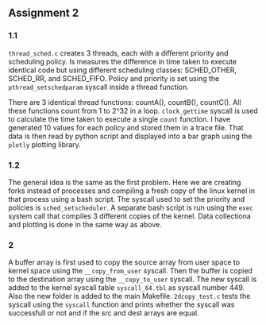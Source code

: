 ## Assignment 2

### 1.1

`thread_sched.c` creates 3 threads, each with a different priority and scheduling policy. Is measures the difference in time taken to execute identical code but using different scheduling classes: SCHED_OTHER, SCHED_RR, and SCHED_FIFO. Policy and priority is set using the `pthread_setschedparam` syscall inside a thread function. 

There are 3 identical thread functions: countA(), countB(), countC(). All these functions count from 1 to 2^32 in a loop. `clock_gettime` syscall is used to calculate the time taken to execute a single `count` function. I have generated 10 values for each policy and stored them in a trace file. That data is then read by python script and displayed into a bar graph using the `plotly` plotting library.

### 1.2

The general idea is the same as the first problem. Here we are creating forks instead of processes and compiling a fresh copy of the linux kernel in that process using a bash script. The syscall used to set the priority and policies is `sched_setscheduler`. A separate bash script is run using the `exec` system call that compiles 3 different copies of the kernel. Data collectiona and plotting is done in the same way as above.

### 2

A buffer array is first used to copy the source array from user space to kernel space using the `__copy_from_user` syscall. Then the buffer is copied to the destination array using the `__copy_to_user` syscall. The new syscall is added to the kernel syscall table `syscall_64.tbl` as syscall number 449. Also the new folder is added to the main Makefile. `2dcopy_test.c` tests the syscall using the `syscall` function and prints whether the syscall was successfull or not and if the src and dest arrays are equal.
